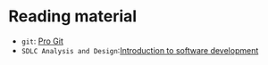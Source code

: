 # Reading material

- `git`: [Pro Git](https://git-scm.com/book/en/v2)
- `SDLC Analysis and Design`:[Introduction to software development](../../development_design/README.md)